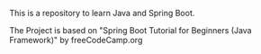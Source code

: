 This is a repository to learn Java and Spring Boot.

The Project is based on "Spring Boot Tutorial for Beginners (Java Framework)" by freeCodeCamp.org
